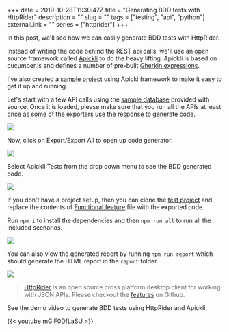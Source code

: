 +++ 
date = 2019-10-28T11:30:47Z
title = "Generating BDD tests with HttpRider"
description = ""
slug = "" 
tags = ["testing", "api", "python"]
externalLink = ""
series = ["httprider"]
+++

In this post, we'll see how we can easily generate BDD tests with HttpRider. 

Instead of writing the code behind the REST api calls, we'll use an open source framework called [Apickli](https://github.com/apickli/apickli) to do the heavy lifting. Apickli is based on cucumber.js and defines a number of pre-built [Gherkin expressions](https://github.com/apickli/apickli#gherkin-expressions). 

I've also created a [sample project](https://github.com/namuan/apickli_functional_tests) using Apicki framework to make it easy to get it up and running.

Let's start with a few API calls using the [sample database](https://github.com/namuan/http-rider/tree/master/sample) provided with source. Once it is loaded, please make sure that you run all the APIs at least once as some of the exporters use the response to generate code.  
  
 ![](https://deskriders.dev/media/posts/13/apickli_1.png)

Now, click on Export/Export All to open up code generator.

![](/images/003/apicli_2.png)

Select Apickli Tests from the drop down menu to see the BDD generated code. 

![](/images/003/apickli_3.png)

If you don't have a project setup, then you can clone the [test project](https://github.com/namuan/apickli_functional_tests) and replace the contents of [Functional.feature](https://github.com/namuan/apickli_functional_tests/blob/master/tests/Functional.feature) file with the exported code.

Run `npm i` to install the dependencies and then `npm run all` to run all the included scenarios.

![](/images/003/apickli_4.png)

You can also view the generated report by running `npm run report` which should generate the HTML report in the `report` folder. 

![](/images/003/apickli_5.png)

> [HttpRider](https://www.httprider.com/ "HttpRider") is an open source cross platform desktop client for working with JSON APIs. Please checkout the [features](https://github.com/namuan/http-rider#features) on Github.

See the demo video to generate BDD tests using HttpRider and Apickli.

{{< youtube mGiF0DfLaSU >}}